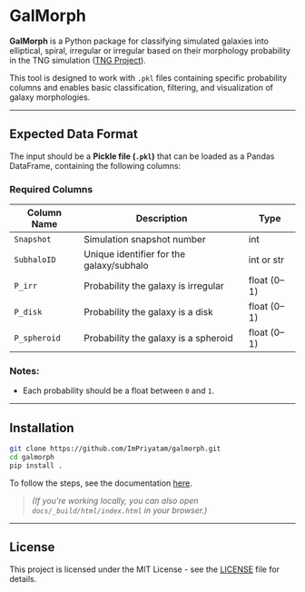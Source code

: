 # GalMorph

**GalMorph** is a Python package for classifying simulated galaxies into elliptical, spiral, irregular or irregular based on their morphology probability in the TNG simulation ([TNG Project](https://www.tng-project.org/)).  

This tool is designed to work with `.pkl` files containing specific probability columns and enables basic classification, filtering, and visualization of galaxy morphologies.


---

## Expected Data Format

The input should be a **Pickle file (`.pkl`)** that can be loaded as a Pandas DataFrame, containing the following columns:

### Required Columns

| Column Name   |Description                                         | Type   |
|---------------|----------------------------------------------------|--------|
| `Snapshot`    | Simulation snapshot number                         | int    |
| `SubhaloID`   | Unique identifier for the galaxy/subhalo           | int or str |
| `P_irr`       | Probability the galaxy is irregular                | float (0–1) |
| `P_disk`      | Probability the galaxy is a disk                   | float (0–1) |
| `P_spheroid`  | Probability the galaxy is a spheroid               | float (0–1) |

### Notes:
- Each probability should be a float between `0` and `1`.

---
## Installation

```bash
git clone https://github.com/ImPriyatam/galmorph.git
cd galmorph
pip install .
```
To follow the steps, see the documentation [here](https://ImPriyatam.github.io/galmorph/).

> _(If you're working locally, you can also open `docs/_build/html/index.html` in your browser.)_


---

## License

This project is licensed under the MIT License - see the [LICENSE](./LICENSE) file for details.


[def]: docs/_build/html/index.html